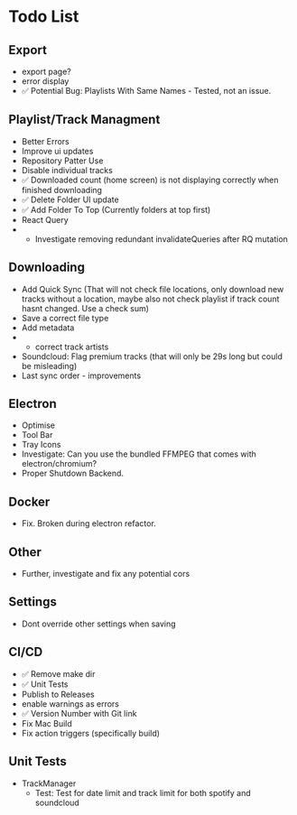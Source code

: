 # Todo List

## Export
- export page?
- error display
- ✅ Potential Bug: Playlists With Same Names - Tested, not an issue.

## Playlist/Track Managment
 - Better Errors
 - Improve ui updates
 - Repository Patter Use
 - Disable individual tracks
 - ✅ Downloaded count (home screen) is not displaying correctly when finished downloading
 - ✅ Delete Folder UI update
 - ✅ Add Folder To Top (Currently folders at top first)
 - React Query 
 - - Investigate removing redundant invalidateQueries after RQ mutation

## Downloading
- Add Quick Sync (That will not check file locations, only download new tracks without a location, maybe also not check playlist if track count hasnt changed. Use a check sum)
- Save a correct file type
- Add metadata
- - correct track artists
- Soundcloud: Flag premium tracks (that will only be 29s long but could be misleading)
- Last sync order - improvements


## Electron
- Optimise
- Tool Bar
- Tray Icons
- Investigate: Can you use the bundled FFMPEG that comes with electron/chromium?
- Proper Shutdown Backend.

## Docker
- Fix. Broken during electron refactor.

## Other
- Further, investigate and fix any potential cors

## Settings
- Dont override other settings when saving

## CI/CD
- ✅ Remove make dir
- ✅ Unit Tests
- Publish to Releases
- enable warnings as errors
- ✅ Version Number with Git link 
- Fix Mac Build
- Fix action triggers (specifically build)

## Unit Tests
- TrackManager
  - Test: Test for date limit and track limit for both spotify and soundcloud
